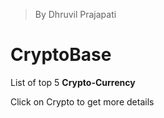 > By Dhruvil Prajapati
# CryptoBase

List of top 5 **Crypto-Currency**

Click on Crypto to get more details
